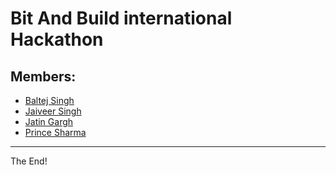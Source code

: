 # Bit And Build international Hackathon

## Members:
- [Baltej Singh](https://github.com/baltej223)
- [Jaiveer Singh](https://github.com/jaiveer077)
- [Jatin Gargh](https://github.com/jatinGa)
- [Prince Sharma](https://github.com/TANICE-GAWD)

---
The End!
